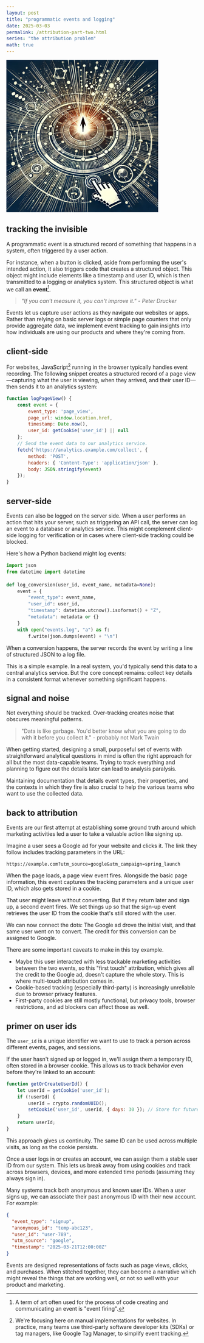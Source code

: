 ```yaml
---
layout: post
title: "programmatic events and logging"
date: 2025-03-03
permalink: /attribution-part-two.html
series: "the attribution problem"
math: true
---
```


<img src="/assets/images/attribution_two.webp" alt="event firing inspired image" width="400" class="feature-image">

## **tracking the invisible**

A programmatic event is a structured record of something that happens in a system, often triggered by a user action.

For instance, when a button is clicked, aside from performing the user's intended action, it also triggers code that creates a structured object. This object might include elements like a timestamp and user ID, which is then transmitted to a logging or analytics system. This structured object is what we call an **event**[^1].

[^1]: A term of art often used for the process of code creating and communicating an event is "event firing".

> *"If you can't measure it, you can't improve it." - Peter Drucker*

Events let us capture user actions as they navigate our websites or apps. Rather than relying on basic server logs or simple page counters that only provide aggregate data, we implement event tracking to gain insights into how individuals are using our products and where they're coming from.

## **client-side**

For websites, JavaScript[^2] running in the browser typically handles event recording. The following snippet creates a structured record of a page view—capturing what the user is viewing, when they arrived, and their user ID—then sends it to an analytics system:

```javascript
function logPageView() {
    const event = {
        event_type: 'page_view',
        page_url: window.location.href,
        timestamp: Date.now(),
        user_id: getCookie('user_id') || null
    };
    // Send the event data to our analytics service.
    fetch('https://analytics.example.com/collect', {
        method: 'POST',
        headers: { 'Content-Type': 'application/json' },
        body: JSON.stringify(event)
    });
}
```

[^2]: We're focusing here on manual implementations for websites. In practice, many teams use third-party software developer kits (SDKs) or tag managers, like Google Tag Manager, to simplify event tracking.

## **server-side**

Events can also be logged on the server side. When a user performs an action that hits your server, such as triggering an API call, the server can log an event to a database or analytics service. This might complement client-side logging for verification or in cases where client-side tracking could be blocked.

Here's how a Python backend might log events:

```python
import json
from datetime import datetime

def log_conversion(user_id, event_name, metadata=None):
    event = {
        "event_type": event_name,
        "user_id": user_id,
        "timestamp": datetime.utcnow().isoformat() + "Z",
        "metadata": metadata or {}
    }
    with open("events.log", "a") as f:
        f.write(json.dumps(event) + "\n")
```

When a conversion happens, the server records the event by writing a line of structured JSON to a log file.

This is a simple example. In a real system, you'd typically send this data to a central analytics service. But the core concept remains: collect key details in a consistent format whenever something significant happens.

## **signal and noise**

Not everything should be tracked. Over-tracking creates noise that obscures meaningful patterns.

> "Data is like garbage. You'd better know what you are going to do with it before you collect it." - probably not Mark Twain

When getting started, designing a small, purposeful set of events with straightforward analytical questions in mind is often the right approach for all but the most data-capable teams. Trying to track everything and planning to figure out the details later can lead to analysis paralysis.

Maintaining documentation that details event types, their properties, and the contexts in which they fire is also crucial to help the various teams who want to use the collected data.

## **back to attribution**

Events are our first attempt at establishing some ground truth around which marketing activities led a user to take a valuable action like signing up.

Imagine a user sees a Google ad for your website and clicks it. The link they follow includes tracking parameters in the URL:

```
https://example.com?utm_source=google&utm_campaign=spring_launch
```

When the page loads, a page view event fires. Alongside the basic page information, this event captures the tracking parameters and a unique user ID, which also gets stored in a cookie.

That user might leave without converting. But if they return later and sign up, a second event fires. We set things up so that the sign-up event retrieves the user ID from the cookie that's still stored with the user.

We can now connect the dots: The Google ad drove the initial visit, and that same user went on to convert. The credit for this conversion can be assigned to Google.

There are some important caveats to make in this toy example.

- Maybe this user interacted with less trackable marketing activities between the two events, so this "first touch" attribution, which gives all the credit to the Google ad, doesn't capture the whole story. This is where multi-touch attribution comes in.
- Cookie-based tracking (especially third-party) is increasingly unreliable due to browser privacy features.
- First-party cookies are still mostly functional, but privacy tools, browser restrictions, and ad blockers can affect those as well.

## **primer on user ids**

The `user_id` is a unique identifier we want to use to track a person across different events, pages, and sessions.

If the user hasn't signed up or logged in, we'll assign them a temporary ID, often stored in a browser cookie. This allows us to track behavior even before they're linked to an account:

```javascript
function getOrCreateUserId() {
    let userId = getCookie('user_id');
    if (!userId) {
        userId = crypto.randomUUID();
        setCookie('user_id', userId, { days: 30 }); // Store for future visits
    }
    return userId;
}
```

This approach gives us continuity. The same ID can be used across multiple visits, as long as the cookie persists.

Once a user logs in or creates an account, we can assign them a stable user ID from our system. This lets us break away from using cookies and track across browsers, devices, and more extended time periods (assuming they always sign in).

Many systems track both anonymous and known user IDs. When a user signs up, we can associate their past anonymous ID with their new account. For example:

```json
{
  "event_type": "signup",
  "anonymous_id": "temp-abc123",
  "user_id": "user-789",
  "utm_source": "google",
  "timestamp": "2025-03-21T12:00:00Z"
}
```

Events are designed representations of facts such as page views, clicks, and purchases. When stitched together, they can become a narrative which might reveal the things that are working well, or not so well with your product and marketing.
